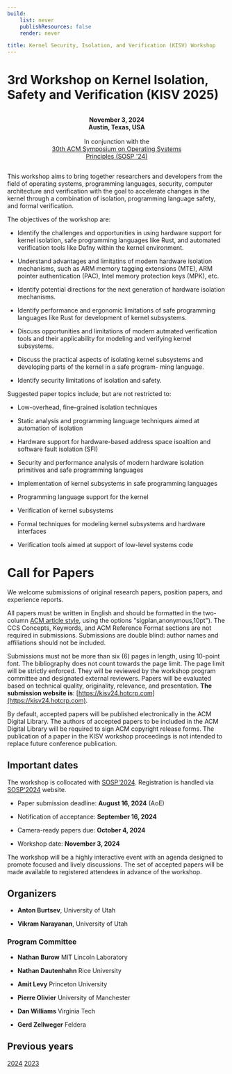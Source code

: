 ```yaml
---
build:
    list: never
    publishResources: false
    render: never

title: Kernel Security, Isolation, and Verification (KISV) Workshop
---
```


# 3rd Workshop on Kernel Isolation, Safety and Verification (KISV 2025)

<style>
.box {
    border-radius: 0.5em;
}

.dark .box {
    border-radius: 0.5em;
}

.important {
    text-align: center;
    padding-top: 1em;
    padding-bottom: 1em;
    line-height: 120%;
    font-size: 100%;
    margin: 0 auto;
}

.width50 {
    width: 70%;
}
</style>

<div class="important box width50">
    <b>November 3, 2024<br>
    Austin, Texas, USA<br><br></b>
    In conjunction with the<br>
    <a href="https://sigops.org/s/conferences/sosp/2024/">30th ACM Symposium on Operating Systems Principles (SOSP '24)</a>
</div>

This workshop aims to bring together researchers and developers from the field of
operating systems, programming languages, security, computer architecture and
verification with the goal to accelerate changes in the kernel through a
combination of isolation, programming language safety, and formal verification.

The objectives of the workshop are:

* Identify the challenges and opportunities in using hardware support for
kernel isolation, safe programming languages like Rust, and automated
verification tools like Dafny within the kernel environment.

* Understand advantages and limitatins of modern hardware isolation mechanisms,
such as ARM memory tagging extensions (MTE), ARM pointer authentication (PAC),
Intel memory protection keys (MPK), etc.

* Identify potential directions for the next generation of hardware isolation
  mechanisms.

* Identify performance and ergonomic limitations of safe programming languages
  like Rust for development of kernel subsystems.

* Discuss opportunities and limitations of modern autmated verification tools
  and their applicability for modeling and verifying kernel subsystems.

* Discuss the practical aspects of isolating kernel subsystems and developing
  parts of the kernel in a safe program- ming language.

* Identify security limitations of isolation and safety.

Suggested paper topics include, but are not restricted to:

* Low-overhead, fine-grained isolation techniques

* Static analysis and programming language techniques aimed at automation of
  isolation

* Hardware support for hardware-based address space isoaltion and software
  fault isolation (SFI)

* Security and performance analysis of modern hardware isolation primitives and
  safe programming languages

* Implementation of kernel subsystems in safe programming languages

* Programming language support for the kernel

* Verification of kernel subsystems

* Formal techniques for modeling kernel subsystems and hardware interfaces

* Verification tools aimed at support of low-level systems code


# Call for Papers

We welcome submissions of original research papers, position papers, and
experience reports.

All papers must be written in English and should be formatted in the two-column
[ACM article style](https://www.acm.org/publications/proceedings-template/),
using the options "sigplan,anonymous,10pt"). The CCS Concepts, Keywords, and
ACM Reference Format sections are not required in submissions. Submissions are
double blind: author names and affiliations should not be included.

Submissions must not be more than six (6) pages in length, using 10-point font.
The bibliography does not count towards the page limit. The page limit will be
strictly enforced. They will be reviewed by the workshop program committee and
designated external reviewers. Papers will be evaluated based on technical
quality, originality, relevance, and presentation. **The submission website is**:
[https://kisv24.hotcrp.com](https://kisv24.hotcrp.com).

By default, accepted papers will be published electronically in the ACM Digital
Library. The authors of accepted papers to be included in the ACM Digital
Library will be required to sign ACM copyright release forms. The publication
of a paper in the KISV workshop proceedings is not intended to replace future
conference publication. 

## Important dates

The workshop is collocated with [SOSP'2024](https://sigops.org/s/conferences/sosp/2024/).
Registration is handled via [SOSP'2024](https://sigops.org/s/conferences/sosp/2024/) website.

* Paper submission deadline: **August 16, 2024** (AoE)

* Notification of acceptance: **September 16, 2024**

* Camera-ready papers due: **October 4, 2024**

* Workshop date: **November 3, 2024**

The workshop will be a highly interactive event with an agenda designed to
promote focused and lively discussions. The set of accepted papers will be made
available to registered attendees in advance of the workshop.

## Organizers 

* **Anton Burtsev**, University of Utah

* **Vikram Narayanan**, University of Utah

### Program Committee

* **Nathan Burow** MIT Lincoln Laboratory

* **Nathan Dautenhahn** Rice University

* **Amit Levy** Princeton University

* **Pierre Olivier** University of Manchester

* **Dan Williams** Virginia Tech

* **Gerd Zellweger** Feldera


## Previous years


[2024](https://kisv-workshop.github.io/archive/2024/)
[2023](https://kisv-workshop.github.io/archive/2023/)

